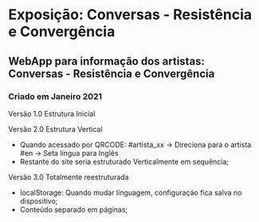 # Exposição: Conversas - Resistência e Convergência
## WebApp para informação dos artistas: Conversas - Resistência e Convergência

### Criado em Janeiro 2021

Versão 1.0 Estrutura Inicial

Versão 2.0 Estrutura Vertical
- Quando acessado por QRCODE:
  #artista_xx -> Direciona para o artista
  #en -> Seta língua para Inglês
- Restante do site seria estruturado Verticalmente em sequência;

Versão 3.0 Totalmente reestruturada
- localStorage:
  Quando mudar linguagem, configuração fica salva no dispositivo;
- Conteúdo separado em páginas;